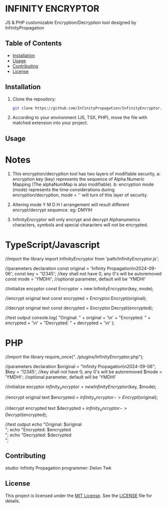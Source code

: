 # INFINITY ENCRYPTOR

JS & PHP customizable Encryption/Decryption tool designed by InfinityPropagation

## Table of Contents

- [Installation](#installation)
- [Usage](#usage)
- [Contributing](#contributing)
- [License](#license)

## Installation
1. Clone the repository:
    ```bash
    git clone https://github.com/InfinityPropagation/InfinityEncryptor.git
    ```
2. According to your environment (JS, TSX, PHP), move the file with matched extension into your project.

## Usage
# Notes
1. This encryption/decryption tool has two layers of modifiable security,
    a: encryption key (key) represents the sequence of Alpha Numeric Mapping (The alphaNumMap is also modifiable).
    b: encryption mode (mode) represents the time considerations during encryption/decryption, mode = '' will
        turn of this layer of security.

2. Altering mode Y M D H I arrangement will result different encrypt/decrypt sequence. eg: DMYIH

3. InfinityEncryptor will only encrypt and decrypt Alphanumerics characters, symbols and special characters
    will  not be encrypted.

# TypeScript/Javascript
//import the library
import InfinityEncryptor from 'path/InfinityEncryptor.js';

//parameters declaration
const original = 'Infinity Propagation\n2024-09-06';
const key = '12345'; //key shall not have 0, any 0's will be autoremoved
const mode = 'YMDHI'; //optional parameter, default will be 'YMDHI'

//initialize encyptor
const Encryptor = new InfinityEncryptor(key, mode);

//encrypt original text
const encrypted = Encryptor.Encrypt(original);

//decrypt original text
const decrypted = Encryptor.Decrypt(encrypted);

//test output
console.log(
    "Original: " + original + '\n' +
    "Encrypted: " + encrypted + '\n' +
    "Decrypted: " + decrypted + '\n'
);

# PHP
//import the library
require_once("../plugins/InfinityEncryptor.php");

//parameters declaration
$original = "Infinity Propagation\n2024-09-06";
$key = '12345'; //key shall not have 0, any 0's will be autoremoved
$mode = 'YMDHI'; //optional parameter, default will be 'YMDHI'

//initialize encyptor
$infinity_encryptor = new InfinityEncryptor($key, $mode);

//encrypt original text
$encrypted = $infinity_encryptor->Encrypt($original);

//decrypt encrypted text
$decrypted = $infinity_encryptor->Decrypt($encrypted);

//test output
echo "Original: $original<br/>";
echo "Encrypted: $encrypted<br/>";
echo "Decrypted: $decrypted<br/>";

## Contributing

studio: Infinity Propagation
programmer: Delon Twk

## License

This project is licensed under the [MIT License](LICENSE). See the [LICENSE](LICENSE) file for details.